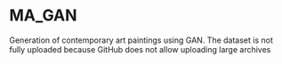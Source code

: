 # MA_GAN

Generation of contemporary art paintings using GAN.
The dataset is not fully uploaded because GitHub does not allow uploading large archives
